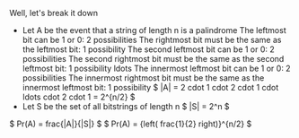 Well, let's break it down
<ul>
<li> Let A be the event that a string of length n is a palindrome 
The leftmost bit can be 1 or 0: 2 possibilities 
The rightmost bit must be the same as the leftmost bit: 1 possibility 
The second leftmost bit can be 1 or 0: 2 possibilities 
The second rightmost bit must be the same as the second leftmost bit: 1 possibility 
ldots 
The innermost leftmost bit can be 1 or 0: 2 possibilities 
The innermost rightmost bit must be the same as the innermost leftmost bit: 1 possibility 
$ |A| = 2 cdot 1 cdot 2 cdot 1 cdot ldots cdot 2 cdot 1 = 2^{n/2} $
	<li> Let S be the set of all bitstrings of length n 
	      $ |S| = 2^n $
</ul>
$ Pr(A) = frac{|A|}{|S|} $ 
$ Pr(A) = {left( frac{1}{2} right)}^{n/2} $
